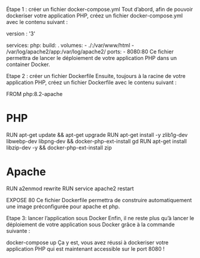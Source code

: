 Étape 1 : créer un fichier docker-compose.yml
Tout d’abord, afin de pouvoir dockeriser votre application PHP, créez un fichier docker-compose.yml avec le contenu suivant :

version : '3'

services:
    php:
        build: .
        volumes: 
             - ./:/var/www/html
             - /var/log/apache2/app:/var/log/apache2/
        ports:
             - 8080:80
Ce fichier permettra de lancer le déploiement de votre application PHP dans un container Docker.

Etape 2 : créer un fichier Dockerfile
Ensuite, toujours à la racine de votre application PHP, créez un fichier Dockerfile avec le contenu suivant :

FROM php:8.2-apache

# PHP
RUN apt-get update && apt-get upgrade
RUN apt-get install -y zlib1g-dev libwebp-dev libpng-dev && docker-php-ext-install gd
RUN apt-get install libzip-dev -y && docker-php-ext-install zip

# Apache
RUN a2enmod rewrite
RUN service apache2 restart

EXPOSE 80
Ce fichier Dockerfile permettra de construire automatiquement une image préconfigurée pour apache et php.

Etape 3: lancer l’application sous Docker
Enfin, il ne reste plus qu’à lancer le déploiement de votre application sous Docker grâce à la commande suivante :

docker-compose up
Ça y est, vous avez réussi à dockeriser votre application PHP qui est maintenant accessible sur le port 8080 !
